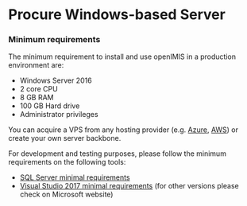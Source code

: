 # Procure Windows-based Server

### Minimum requirements <a id="Minimum-requirements"></a>

The minimum requirement to install and use openIMIS in a production environment are: 

* Windows Server 2016
* 2 core CPU
* 8 GB RAM
* 100 GB Hard drive
* Administrator privileges

You can acquire a VPS from any hosting provider \(e.g. [Azure](https://azure.microsoft.com/en-us/free/virtual-machines/search/), [AWS](https://aws.amazon.com/windows/)\) or create your own server backbone.

For development and testing purposes, please follow the minimum requirements on the following tools: 

* [SQL Server minimal requirements](https://docs.microsoft.com/en-us/sql/sql-server/install/hardware-and-software-requirements-for-installing-sql-server)
* [Visual Studio 2017 minimal requirements](https://docs.microsoft.com/en-us/visualstudio/productinfo/vs2017-system-requirements-vs) \(for other versions please check on Microsoft website\)

